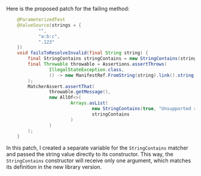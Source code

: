Here is the proposed patch for the failing method:
```java
    @ParameterizedTest
    @ValueSource(strings = {
            "",
            "a:b:c",
            ".123"
    })
    void failsToResolveInvalid(final String string) {
        final StringContains stringContains = new StringContains(string);
        final Throwable throwable = Assertions.assertThrows(
                IllegalStateException.class,
                () -> new ManifestRef.FromString(string).link().string()
        );
        MatcherAssert.assertThat(
                throwable.getMessage(),
                new AllOf<>(
                        Arrays.asList(
                                new StringContains(true, "Unsupported reference"),
                                stringContains
                        )
                )
        );
    }
```
In this patch, I created a separate variable for the `StringContains` matcher and passed the string value directly to its constructor. This way, the `StringContains` constructor will receive only one argument, which matches its definition in the new library version.